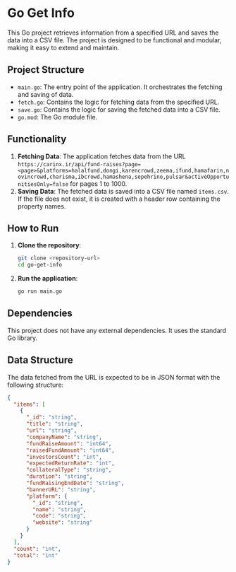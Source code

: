 # Go Get Info

This Go project retrieves information from a specified URL and saves the data into a CSV file. The project is designed to be functional and modular, making it easy to extend and maintain.

## Project Structure

- `main.go`: The entry point of the application. It orchestrates the fetching and saving of data.
- `fetch.go`: Contains the logic for fetching data from the specified URL.
- `save.go`: Contains the logic for saving the fetched data into a CSV file.
- `go.mod`: The Go module file.

## Functionality

1. **Fetching Data**: The application fetches data from the URL `https://carinx.ir/api/fund-raises?page=<page>&platforms=halalfund,dongi,karencrowd,zeema,ifund,hamafarin,novincrowd,charisma,ibcrowd,hamashena,sepehrino,pulsar&activeOpportunitiesOnly=false` for pages 1 to 1000.
2. **Saving Data**: The fetched data is saved into a CSV file named `items.csv`. If the file does not exist, it is created with a header row containing the property names.

## How to Run

1. **Clone the repository**:
    ```sh
    git clone <repository-url>
    cd go-get-info
    ```

2. **Run the application**:
    ```sh
    go run main.go
    ```

## Dependencies

This project does not have any external dependencies. It uses the standard Go library.

## Data Structure

The data fetched from the URL is expected to be in JSON format with the following structure:

```json
{
  "items": [
    {
      "_id": "string",
      "title": "string",
      "url": "string",
      "companyName": "string",
      "fundRaiseAmount": "int64",
      "raisedFundAmount": "int64",
      "investorsCount": "int",
      "expectedReturnRate": "int",
      "collateralType": "string",
      "duration": "string",
      "fundRaisingEndDate": "string",
      "bannerURL": "string",
      "platform": {
        "_id": "string",
        "name": "string",
        "code": "string",
        "website": "string"
      }
    }
  ],
  "count": "int",
  "total": "int"
}
